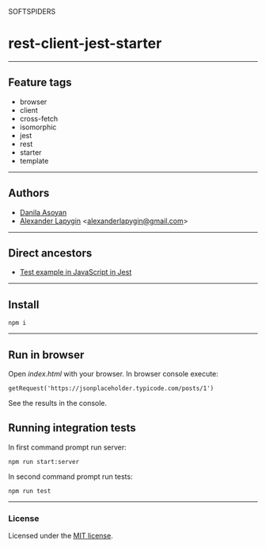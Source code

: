 SOFTSPIDERS

# rest-client-jest-starter

---

## Feature tags

- browser
- client
- cross-fetch
- isomorphic
- jest
- rest
- starter
- template

---

## Authors

- [Danila Asoyan](https://github.com/Danilkashtan)
- [Alexander Lapygin](https://github.com/AlexanderLapygin)  <<alexanderlapygin@gmail.com>>

---

## Direct ancestors
- [Test example in JavaScript in Jest](https://github.com/softspiders/jest)

---

## Install

```
npm i
```

---


## Run in browser

Open *index.html* with your browser. In browser console execute:

```
getRequest('https://jsonplaceholder.typicode.com/posts/1')
```

See the results in the console.  

## Running integration tests

In first command prompt run server: 

```
npm run start:server
```

In second command prompt run tests:

```
npm run test
```

---

### License

Licensed under the [MIT license](./LICENSE). 
